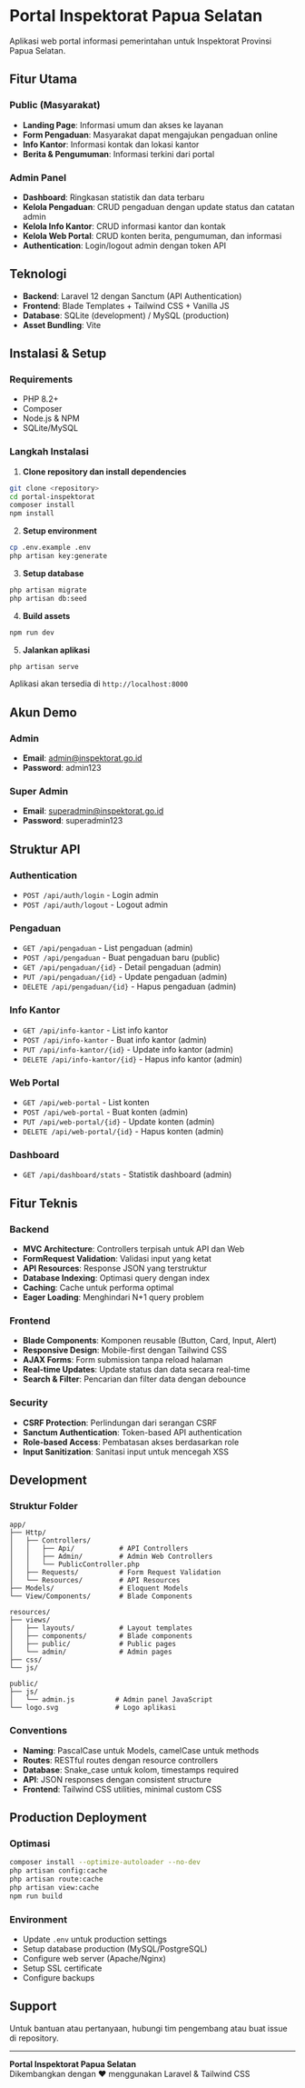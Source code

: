 # Portal Inspektorat Papua Selatan

Aplikasi web portal informasi pemerintahan untuk Inspektorat Provinsi Papua Selatan.

## Fitur Utama

### Public (Masyarakat)
- **Landing Page**: Informasi umum dan akses ke layanan
- **Form Pengaduan**: Masyarakat dapat mengajukan pengaduan online
- **Info Kantor**: Informasi kontak dan lokasi kantor
- **Berita & Pengumuman**: Informasi terkini dari portal

### Admin Panel
- **Dashboard**: Ringkasan statistik dan data terbaru
- **Kelola Pengaduan**: CRUD pengaduan dengan update status dan catatan admin
- **Kelola Info Kantor**: CRUD informasi kantor dan kontak
- **Kelola Web Portal**: CRUD konten berita, pengumuman, dan informasi
- **Authentication**: Login/logout admin dengan token API

## Teknologi

- **Backend**: Laravel 12 dengan Sanctum (API Authentication)
- **Frontend**: Blade Templates + Tailwind CSS + Vanilla JS
- **Database**: SQLite (development) / MySQL (production)
- **Asset Bundling**: Vite

## Instalasi & Setup

### Requirements
- PHP 8.2+
- Composer
- Node.js & NPM
- SQLite/MySQL

### Langkah Instalasi

1. **Clone repository dan install dependencies**
```bash
git clone <repository>
cd portal-inspektorat
composer install
npm install
```

2. **Setup environment**
```bash
cp .env.example .env
php artisan key:generate
```

3. **Setup database**
```bash
php artisan migrate
php artisan db:seed
```

4. **Build assets**
```bash
npm run dev
```

5. **Jalankan aplikasi**
```bash
php artisan serve
```

Aplikasi akan tersedia di `http://localhost:8000`

## Akun Demo

### Admin
- **Email**: admin@inspektorat.go.id
- **Password**: admin123

### Super Admin
- **Email**: superadmin@inspektorat.go.id
- **Password**: superadmin123

## Struktur API

### Authentication
- `POST /api/auth/login` - Login admin
- `POST /api/auth/logout` - Logout admin

### Pengaduan
- `GET /api/pengaduan` - List pengaduan (admin)
- `POST /api/pengaduan` - Buat pengaduan baru (public)
- `GET /api/pengaduan/{id}` - Detail pengaduan (admin)
- `PUT /api/pengaduan/{id}` - Update pengaduan (admin)
- `DELETE /api/pengaduan/{id}` - Hapus pengaduan (admin)

### Info Kantor
- `GET /api/info-kantor` - List info kantor
- `POST /api/info-kantor` - Buat info kantor (admin)
- `PUT /api/info-kantor/{id}` - Update info kantor (admin)
- `DELETE /api/info-kantor/{id}` - Hapus info kantor (admin)

### Web Portal
- `GET /api/web-portal` - List konten
- `POST /api/web-portal` - Buat konten (admin)
- `PUT /api/web-portal/{id}` - Update konten (admin)
- `DELETE /api/web-portal/{id}` - Hapus konten (admin)

### Dashboard
- `GET /api/dashboard/stats` - Statistik dashboard (admin)

## Fitur Teknis

### Backend
- **MVC Architecture**: Controllers terpisah untuk API dan Web
- **FormRequest Validation**: Validasi input yang ketat
- **API Resources**: Response JSON yang terstruktur
- **Database Indexing**: Optimasi query dengan index
- **Caching**: Cache untuk performa optimal
- **Eager Loading**: Menghindari N+1 query problem

### Frontend
- **Blade Components**: Komponen reusable (Button, Card, Input, Alert)
- **Responsive Design**: Mobile-first dengan Tailwind CSS
- **AJAX Forms**: Form submission tanpa reload halaman
- **Real-time Updates**: Update status dan data secara real-time
- **Search & Filter**: Pencarian dan filter data dengan debounce

### Security
- **CSRF Protection**: Perlindungan dari serangan CSRF
- **Sanctum Authentication**: Token-based API authentication
- **Role-based Access**: Pembatasan akses berdasarkan role
- **Input Sanitization**: Sanitasi input untuk mencegah XSS

## Development

### Struktur Folder

```
app/
├── Http/
│   ├── Controllers/
│   │   ├── Api/           # API Controllers
│   │   ├── Admin/         # Admin Web Controllers
│   │   └── PublicController.php
│   ├── Requests/          # Form Request Validation
│   └── Resources/         # API Resources
├── Models/                # Eloquent Models
└── View/Components/       # Blade Components

resources/
├── views/
│   ├── layouts/           # Layout templates
│   ├── components/        # Blade components
│   ├── public/            # Public pages
│   └── admin/             # Admin pages
├── css/
└── js/

public/
├── js/
│   └── admin.js          # Admin panel JavaScript
└── logo.svg              # Logo aplikasi
```

### Conventions

- **Naming**: PascalCase untuk Models, camelCase untuk methods
- **Routes**: RESTful routes dengan resource controllers
- **Database**: Snake_case untuk kolom, timestamps required
- **API**: JSON responses dengan consistent structure
- **Frontend**: Tailwind CSS utilities, minimal custom CSS

## Production Deployment

### Optimasi
```bash
composer install --optimize-autoloader --no-dev
php artisan config:cache
php artisan route:cache
php artisan view:cache
npm run build
```

### Environment
- Update `.env` untuk production settings
- Setup database production (MySQL/PostgreSQL)
- Configure web server (Apache/Nginx)
- Setup SSL certificate
- Configure backups

## Support

Untuk bantuan atau pertanyaan, hubungi tim pengembang atau buat issue di repository.

---

**Portal Inspektorat Papua Selatan**  
Dikembangkan dengan ❤️ menggunakan Laravel & Tailwind CSS
